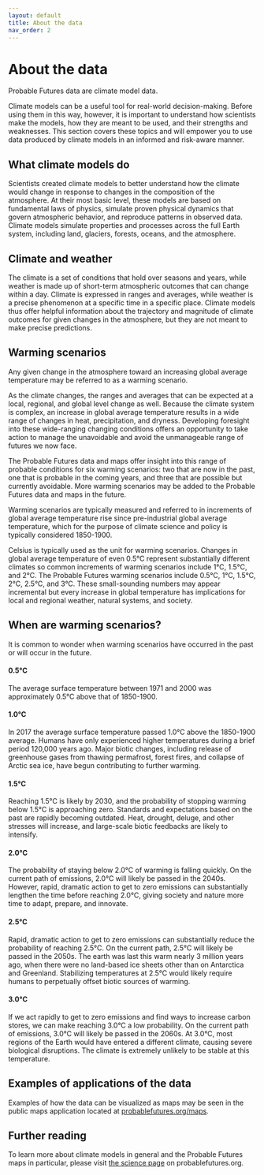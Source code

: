 ```yaml
---
layout: default
title: About the data
nav_order: 2
---
```


# About the data

Probable Futures data are climate model data.

Climate models can be a useful tool for real-world decision-making. Before using them in this way, however, it is important to understand how scientists make the models, how they are meant to be used, and their strengths and weaknesses. This section covers these topics and will empower you to use data produced by climate models in an informed and risk-aware manner.

## What climate models do
Scientists created climate models to better understand how the climate would change in response to changes in the composition of the atmosphere. At their most basic level, these models are based on fundamental laws of physics, simulate proven physical dynamics that govern atmospheric behavior, and reproduce patterns in observed data. Climate models simulate properties and processes across the full Earth system, including land, glaciers, forests, oceans, and the atmosphere.

## Climate and weather
The climate is a set of conditions that hold over seasons and years, while weather is made up of short-term atmospheric outcomes that can change within a day. Climate is expressed in ranges and averages, while weather is a precise phenomenon at a specific time in a specific place. Climate models thus offer helpful information about the trajectory and magnitude of climate outcomes for given changes in the atmosphere, but they are not meant to make precise predictions.

## Warming scenarios
Any given change in the atmosphere toward an increasing global average temperature may be referred to as a warming scenario.

As the climate changes, the ranges and averages that can be expected at a local, regional, and global level change as well. Because the climate system is complex, an increase in global average temperature results in a wide range of changes in heat, precipitation, and dryness. Developing foresight into these wide-ranging changing conditions offers an opportunity to take action to manage the unavoidable and avoid the unmanageable range of futures we now face.

The Probable Futures data and maps offer insight into this range of probable conditions for six warming scenarios: two that are now in the past, one that is probable in the coming years, and three that are possible but currently avoidable. More warming scenarios may be added to the Probable Futures data and maps in the future.

Warming scenarios are typically measured and referred to in increments of global average temperature rise since pre-industrial global average temperature, which for the purpose of climate science and policy is typically considered 1850-1900.

Celsius is typically used as the unit for warming scenarios. Changes in global average temperature of even 0.5°C represent substantially different climates so common increments of warming scenarios include 1°C, 1.5°C, and 2°C. The Probable Futures warming scenarios include 0.5°C, 1°C, 1.5°C, 2°C, 2.5°C, and 3°C. These small-sounding numbers may appear incremental but every increase in global temperature has implications for local and regional weather, natural systems, and society.

## When are warming scenarios?
It is common to wonder when warming scenarios have occurred in the past or will occur in the future.

#### 0.5°C
The average surface temperature between 1971 and 2000 was approximately 0.5°C above that of 1850-1900.

#### 1.0°C
In 2017 the average surface temperature passed 1.0°C above the 1850-1900 average. Humans have only experienced higher temperatures during a brief period 120,000 years ago. Major biotic changes, including release of greenhouse gases from thawing permafrost, forest fires, and collapse of Arctic sea ice, have begun contributing to further warming.

#### 1.5°C
Reaching 1.5°C is likely by 2030, and the probability of stopping warming below 1.5°C is approaching zero. Standards and expectations based on the past are rapidly becoming outdated. Heat, drought, deluge, and other stresses will increase, and large-scale biotic feedbacks are likely to intensify.

#### 2.0°C
The probability of staying below 2.0°C of warming is falling quickly. On the current path of emissions, 2.0°C will likely be passed in the 2040s. However, rapid, dramatic action to get to zero emissions can substantially lengthen the time before reaching 2.0°C, giving society and nature more time to adapt, prepare, and innovate.

#### 2.5°C
Rapid, dramatic action to get to zero emissions can substantially reduce the probability of reaching 2.5°C. On the current path, 2.5°C will likely be passed in the 2050s. The earth was last this warm nearly 3 million years ago, when there were no land-based ice sheets other than on Antarctica and Greenland. Stabilizing temperatures at 2.5°C would likely require humans to perpetually offset biotic sources of warming.

#### 3.0°C
If we act rapidly to get to zero emissions and find ways to increase carbon stores, we can make reaching 3.0°C a low probability. On the current path of emissions, 3.0°C will likely be passed in the 2060s. At 3.0°C, most regions of the Earth would have entered a different climate, causing severe biological disruptions. The climate is extremely unlikely to be stable at this temperature.

## Examples of applications of the data

Examples of how the data can be visualized as maps may be seen in the public maps application located at [probablefutures.org/maps](probablefutures.org/maps).

## Further reading
To learn more about climate models in general and the Probable Futures maps in particular, please visit [the science page](https://probablefutures.org/science/) on probablefutures.org.
